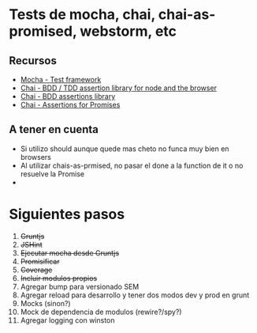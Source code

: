 # Tests de mocha, chai, chai-as-promised, webstorm, etc

## Recursos
* [Mocha - Test framework](http://mochajs.org/)
* [Chai - BDD / TDD assertion library for node and the browser](http://chaijs.com/)
* [Chai - BDD assertions library](http://chaijs.com/api/bdd/)
* [Chai - Assertions for Promises](http://chaijs.com/plugins/chai-as-promised)


## A tener en cuenta
* Si utilizo should aunque quede mas cheto no funca muy bien en browsers
* Al utilizar chais-as-prmised, no pasar el done a la function de it o no resuelve la Promise
*

# Siguientes pasos
1. <strike>Gruntjs</strike>
1. <strike>JSHint</strike>
1. <strike>Ejecutar mocha desde Gruntjs</strike>
1. <strike>Promisificar</strike>
1. <strike>Coverage</strike>
1. <strike>Incluir modulos propios</strike>
1. Agregar bump para versionado SEM
1. Agregar reload para desarrollo y tener dos modos dev y prod en grunt
1. Mocks (sinon?)
1. Mock de dependencia de modulos (rewire?/spy?)
1. Agregar logging con winston